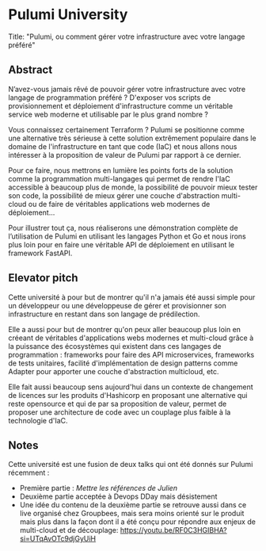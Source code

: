# Pulumi University

Title: "Pulumi, ou comment gérer votre infrastructure avec votre langage préféré"

## Abstract

N’avez-vous jamais rêvé de pouvoir gérer votre infrastructure avec votre langage de programmation préféré ? D'exposer vos scripts de provisionnement et déploiement d'infrastructure comme un véritable service web moderne et utilisable par le plus grand nombre ?

Vous connaissez certainement Terraform ? Pulumi se positionne comme une alternative très sérieuse à cette solution extrêmement populaire dans le domaine de l'infrastructure en tant que code (IaC) et nous allons nous intéresser à la proposition de valeur de Pulumi par rapport à ce dernier.

Pour ce faire, nous mettrons en lumière les points forts de la solution comme la programmation multi-langages qui permet de rendre l'IaC accessible à beaucoup plus de monde, la possibilité de pouvoir mieux tester son code, la possibilité de mieux gérer une couche d'abstraction multi-cloud ou de faire de véritables applications web modernes de déploiement...

Pour illustrer tout ça, nous réaliserons une démonstration complète de l’utilisation de Pulumi en utilisant les langages Python et Go et nous irons plus loin pour en faire une véritable API de déploiement en utilisant le framework FastAPI.

## Elevator pitch

Cette université à pour but de montrer qu'il n'a jamais été aussi simple pour un développeur ou une développeuse de gérer et provisionner son infrastructure en restant dans son langage de prédilection. 

Elle a aussi pour but de montrer qu'on peux aller beaucoup plus loin en créeant de véritables d'applications webs modernes et multi-cloud grâce à la puissance des écosystèmes qui existent dans ces langages de programmation : frameworks pour faire des API microservices, frameworks de tests unitaires, facilité d'implémentation de design patterns comme Adapter pour apporter une couche d'abstraction multicloud, etc.

Elle fait aussi beaucoup sens aujourd'hui dans un contexte de changement de licences sur les produits d'Hashicorp en proposant une alternative qui reste opensource et qui de par sa proposition de valeur, permet de proposer une architecture de code avec un couplage plus faible à la technologie d'IaC.

## Notes

Cette université est une fusion de deux talks qui ont été donnés sur Pulumi récemment :

* Première partie : _Mettre les références de Julien_
* Deuxième partie acceptée à Devops DDay mais désistement
* Une idée du contenu de la deuxième partie se retrouve aussi dans ce live organisé chez Groupbees, mais sera moins orienté sur le produit mais plus dans la façon dont il a été conçu pour répondre aux enjeux de multi-cloud et de découplage: https://youtu.be/RF0C3HGIBHA?si=UTqAvOTc9djGyUiH
